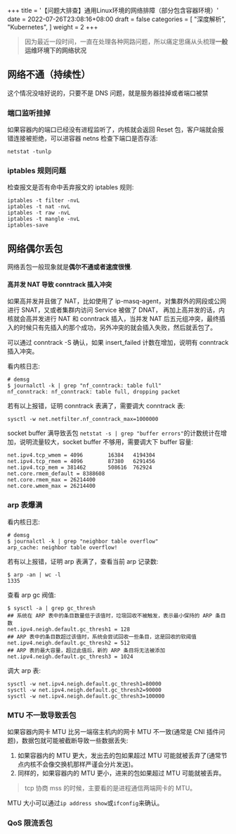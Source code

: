 +++
title = '【问题大排查】通用Linux环境的网络排障（部分包含容器环境）'
date = 2022-07-26T23:08:16+08:00
draft = false
categories = [
    "深度解析",
    "Kubernetes",
]
weight = 2
+++

> 因为最近一段时间，一直在处理各种网路问题，所以痛定思痛从头梳理**一般运维环境下的网络状况**

## 网络不通（持续性）

这个情况没啥好说的，只要不是 DNS 问题，就是服务器挂掉或者端口被禁

### 端口监听挂掉
如果容器内的端口已经没有进程监听了，内核就会返回 Reset 包，客户端就会报错连接被拒绝，可以进容器 netns 检查下端口是否存活:

```shell
netstat -tunlp
```

### iptables 规则问题

检查报文是否有命中丢弃报文的 iptables 规则:

```shell
iptables -t filter -nvL
iptables -t nat -nvL
iptables -t raw -nvL
iptables -t mangle -nvL
iptables-save
```
<!--more-->

## 网络偶尔丢包

网络丢包一般现象就是**偶尔不通或者速度很慢**.

#### 高并发 NAT 导致 conntrack 插入冲突

如果高并发并且做了 NAT，比如使用了 ip-masq-agent，对集群外的网段或公网进行 SNAT，又或者集群内访问 Service 被做了 DNAT，
再加上高并发的话，内核就会高并发进行 NAT 和 conntrack 插入，当并发 NAT 后五元组冲突，最终插入的时候只有先插入的那个成功，另外冲突的就会插入失败，然后就丢包了。

可以通过 conntrack -S 确认，如果 insert_failed 计数在增加，说明有 conntrack 插入冲突。

看内核日志:
```shell
# demsg
$ journalctl -k | grep "nf_conntrack: table full"
nf_conntrack: nf_conntrack: table full, dropping packet
```
若有以上报错，证明 conntrack 表满了，需要调大 conntrack 表:
```shell
sysctl -w net.netfilter.nf_conntrack_max=1000000
```
socket buffer 满导致丢包
`netstat -s | grep "buffer errors"`的计数统计在增加，说明流量较大，socket buffer 不够用，需要调大下 buffer 容量:
```shell
net.ipv4.tcp_wmem = 4096        16384   4194304
net.ipv4.tcp_rmem = 4096        87380   6291456
net.ipv4.tcp_mem = 381462       508616  762924
net.core.rmem_default = 8388608
net.core.rmem_max = 26214400
net.core.wmem_max = 26214400
```

### arp 表爆满

看内核日志:
```shell
# demsg
$ journalctl -k | grep "neighbor table overflow"
arp_cache: neighbor table overflow!
```
若有以上报错，证明 arp 表满了，查看当前 arp 记录数:
```shell
$ arp -an | wc -l
1335
```
查看 arp gc 阀值:
```shell
$ sysctl -a | grep gc_thresh
## 系统在 ARP 表中的条目数量低于该值时，垃圾回收不被触发，表示最小保持的 ARP 条目数
net.ipv4.neigh.default.gc_thresh1 = 128
## ARP 表中的条目数超过该值时，系统会尝试回收一些条目，这是回收的软阈值
net.ipv4.neigh.default.gc_thresh2 = 512
## ARP 表的最大容量，超过此值后，新的 ARP 条目将无法被添加
net.ipv4.neigh.default.gc_thresh3 = 1024
```
调大 arp 表:
```shell
sysctl -w net.ipv4.neigh.default.gc_thresh1=80000
sysctl -w net.ipv4.neigh.default.gc_thresh2=90000
sysctl -w net.ipv4.neigh.default.gc_thresh3=100000
```

### MTU 不一致导致丢包 

如果容器内网卡 MTU 比另一端宿主机内的网卡 MTU 不一致(通常是 CNI 插件问题)，数据包就可能被截断导致一些数据丢失:

1. 如果容器内的 MTU 更大，发出去的包如果超过 MTU 可能就被丢弃了(通常节点内核不会像交换机那样严谨会分片发送)。
2. 同样的，如果容器内的 MTU 更小，进来的包如果超过 MTU 可能就被丢弃。

> tcp 协商 mss 的时候，主要看的是进程通信两端网卡的 MTU。

MTU 大小可以通过`ip address show`或`ifconfig`来确认。

### QoS 限流丢包


